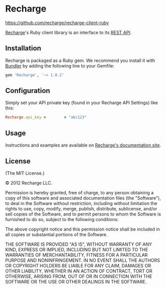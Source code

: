 # Recharge

<https://github.com/recharge/recharge-client-ruby>

[Recharge](https://rechargebilling.com/)'s Ruby client library is an interface to its
[REST API](https://rechargebilling.com/api).


## Installation

Recharge is packaged as a Ruby gem. We recommend you install it with
[Bundler](http://gembundler.com/) by adding the following line to your Gemfile:

``` ruby
gem 'Recharge', '~> 1.0.2'
```

## Configuration

Simply set your API private key (found in your Recharge API Settings) like this:

``` ruby
Recharge.api_key =        = "abc123"
```

## Usage

Instructions and examples are available on
[Recharge's documentation site](https://rechargebilling.com/api).


## License

(The MIT License.)

© 2012 Recharge LLC.

Permission is hereby granted, free of charge, to any person obtaining a copy
of this software and associated documentation files (the "Software"), to deal
in the Software without restriction, including without limitation the rights
to use, copy, modify, merge, publish, distribute, sublicense, and/or sell
copies of the Software, and to permit persons to whom the Software is
furnished to do so, subject to the following conditions:

The above copyright notice and this permission notice shall be included in all
copies or substantial portions of the Software.

THE SOFTWARE IS PROVIDED "AS IS", WITHOUT WARRANTY OF ANY KIND, EXPRESS OR
IMPLIED, INCLUDING BUT NOT LIMITED TO THE WARRANTIES OF MERCHANTABILITY,
FITNESS FOR A PARTICULAR PURPOSE AND NONINFRINGEMENT. IN NO EVENT SHALL THE
AUTHORS OR COPYRIGHT HOLDERS BE LIABLE FOR ANY CLAIM, DAMAGES OR OTHER
LIABILITY, WHETHER IN AN ACTION OF CONTRACT, TORT OR OTHERWISE, ARISING FROM,
OUT OF OR IN CONNECTION WITH THE SOFTWARE OR THE USE OR OTHER DEALINGS IN THE
SOFTWARE.
